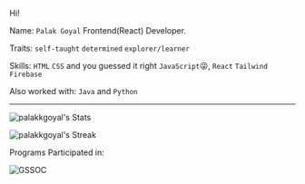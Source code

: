 Hi!

Name: `Palak Goyal`
Frontend(React) Developer.

Traits: `self-taught` `determined` `explorer/learner`

Skills: `HTML` `CSS` and you guessed it right `JavaScript`😜, `React` `Tailwind` `Firebase`

Also worked with: `Java` and `Python`

---
![palakkgoyal's Stats](https://github-readme-stats.vercel.app/api?username=palakkgoyal&theme=vue-dark&show_icons=true&hide_border=true&count_private=true)

![palakkgoyal's Streak](https://github-readme-streak-stats.herokuapp.com/?user=palakkgoyal&theme=vue-dark&hide_border=true)


Programs Participated in:

![GSSOC](https://i.ibb.co/2cC7fzv/Screenshot-2023-08-03-135556.png)
